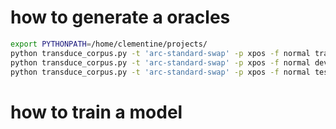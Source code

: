 # how to generate a oracles 

```bash
export PYTHONPATH=/home/clementine/projects/
python transduce_corpus.py -t 'arc-standard-swap' -p xpos -f normal train.conll > train.txt
python transduce_corpus.py -t 'arc-standard-swap' -p xpos -f normal dev.conll > dev.txt
python transduce_corpus.py -t 'arc-standard-swap' -p xpos -f normal test.conll > test.txt
```

# how to train a model
